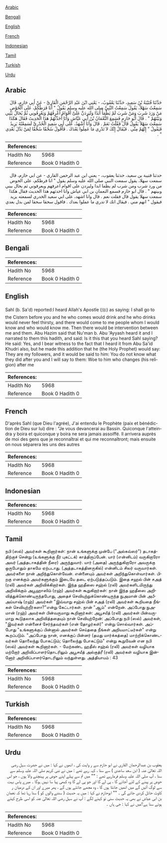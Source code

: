 [Arabic](#arabic)

[Bengali](#bengali)

[English](#english)

[French](#french)

[Indonesian](#indonesian)

[Tamil](#tamil)

[Turkish](#turkish)

[Urdu](#urdu)

## Arabic


<div dir="rtl" lang="ar" style={{fontSize:'larger',backgroundColor:'#f8f9fa',padding:20}}>
حَدَّثَنَا قُتَيْبَةُ بْنُ سَعِيدٍ، حَدَّثَنَا يَعْقُوبُ، - يَعْنِي ابْنَ عَبْدِ الرَّحْمَنِ الْقَارِيَّ - عَنْ أَبِي حَازِمٍ، قَالَ سَمِعْتُ سَهْلاً، يَقُولُ سَمِعْتُ النَّبِيَّ صلى الله عليه وسلم يَقُولُ ‏"‏ أَنَا فَرَطُكُمْ، عَلَى الْحَوْضِ مَنْ وَرَدَ شَرِبَ وَمَنْ شَرِبَ لَمْ يَظْمَأْ أَبَدًا وَلَيَرِدَنَّ عَلَىَّ أَقْوَامٌ أَعْرِفُهُمْ وَيَعْرِفُونِي ثُمَّ يُحَالُ بَيْنِي وَبَيْنَهُمْ ‏"‏ ‏.‏ قَالَ أَبُو حَازِمٍ فَسَمِعَ النُّعْمَانُ بْنُ أَبِي عَيَّاشٍ وَأَنَا أُحَدِّثُهُمْ هَذَا الْحَدِيثَ فَقَالَ هَكَذَا سَمِعْتَ سَهْلاً يَقُولُ قَالَ فَقُلْتُ نَعَمْ ‏.‏ قَالَ وَأَنَا أَشْهَدُ، عَلَى أَبِي سَعِيدٍ الْخُدْرِيِّ لَسَمِعْتُهُ يَزِيدُ فَيَقُولُ ‏"‏ إِنَّهُمْ مِنِّي ‏.‏ فَيُقَالُ إِنَّكَ لاَ تَدْرِي مَا عَمِلُوا بَعْدَكَ ‏.‏ فَأَقُولُ سُحْقًا سُحْقًا لِمَنْ بَدَّلَ بَعْدِي ‏"‏ ‏.‏
</div>
<div style={{backgroundColor:'#f8f9fa',padding:20, marginBottom: 10}}><table> <thead> <tr> <th>References:</th> <th></th> </tr> </thead> <tbody><tr><td>Hadith No</td><td>5968</td></tr><tr><td>Reference</td><td>Book 0 Hadith 0</td></tr></tbody></table></div>


<div dir="rtl" lang="ar" style={{fontSize:'larger',backgroundColor:'#f8f9fa',padding:20}}>
حدثنا قتيبة بن سعيد، حدثنا يعقوب، - يعني ابن عبد الرحمن القاري - عن ابي حازم، قال سمعت سهلا، يقول سمعت النبي صلى الله عليه وسلم يقول " انا فرطكم، على الحوض من ورد شرب ومن شرب لم يظما ابدا وليردن على اقوام اعرفهم ويعرفوني ثم يحال بيني وبينهم " . قال ابو حازم فسمع النعمان بن ابي عياش وانا احدثهم هذا الحديث فقال هكذا سمعت سهلا يقول قال فقلت نعم . قال وانا اشهد، على ابي سعيد الخدري لسمعته يزيد فيقول " انهم مني . فيقال انك لا تدري ما عملوا بعدك . فاقول سحقا سحقا لمن بدل بعدي
</div>
<div style={{backgroundColor:'#f8f9fa',padding:20, marginBottom: 10}}><table> <thead> <tr> <th>References:</th> <th></th> </tr> </thead> <tbody><tr><td>Hadith No</td><td>5968</td></tr><tr><td>Reference</td><td>Book 0 Hadith 0</td></tr></tbody></table></div>

## Bengali


<div dir="ltr" lang="bn" style={{fontSize:'larger',backgroundColor:'#f8f9fa',padding:20}}>

</div>
<div style={{backgroundColor:'#f8f9fa',padding:20, marginBottom: 10}}><table> <thead> <tr> <th>References:</th> <th></th> </tr> </thead> <tbody><tr><td>Hadith No</td><td>5968</td></tr><tr><td>Reference</td><td>Book 0 Hadith 0</td></tr></tbody></table></div>

## English


<div dir="ltr" lang="en" style={{fontSize:'larger',backgroundColor:'#f8f9fa',padding:20}}>
Sahl (b. Sa'd) reported:I heard Allah's Apostle (ﷺ) as saying: I shall go to the Cistern before you and he who comes would drink and he who drinks would never feel thirsty, and there would come to me people whom I would know and who would know me. Then there would be intervention between me and them. Abu Hazim said that Nu'man b. Abu 'Ayyash heard it and I narrated to them this hadith, and said: Is it this that you heard Sahl saying? He said: Yes, and I bear witness to the fact that I heard it from Abu Sa'id Khudri also, but he made this addition that he (the Holy Prophet) would say: They are my followers, and it would be said to him: You do not know what they did after you and I will say to them: Woe to him who changes (his religion) after me
</div>
<div style={{backgroundColor:'#f8f9fa',padding:20, marginBottom: 10}}><table> <thead> <tr> <th>References:</th> <th></th> </tr> </thead> <tbody><tr><td>Hadith No</td><td>5968</td></tr><tr><td>Reference</td><td>Book 0 Hadith 0</td></tr></tbody></table></div>

## French


<div dir="ltr" lang="fr" style={{fontSize:'larger',backgroundColor:'#f8f9fa',padding:20}}>
D'après Sahl (que Dieu l'agrée), J'ai entendu le Prophète (paix et bénédiction de Dieu sur lui) dire : "Je vous devancerai au Bassin. Quiconque l'atteindra y boira et quiconque y boira ne sera jamais assoiffé. Il arrivera auprès de moi des gens que je reconnaîtrai et qui me reconnaîtront; mais ensuite on nous séparera les uns des autres
</div>
<div style={{backgroundColor:'#f8f9fa',padding:20, marginBottom: 10}}><table> <thead> <tr> <th>References:</th> <th></th> </tr> </thead> <tbody><tr><td>Hadith No</td><td>5968</td></tr><tr><td>Reference</td><td>Book 0 Hadith 0</td></tr></tbody></table></div>

## Indonesian


<div dir="ltr" lang="id" style={{fontSize:'larger',backgroundColor:'#f8f9fa',padding:20}}>

</div>
<div style={{backgroundColor:'#f8f9fa',padding:20, marginBottom: 10}}><table> <thead> <tr> <th>References:</th> <th></th> </tr> </thead> <tbody><tr><td>Hadith No</td><td>5968</td></tr><tr><td>Reference</td><td>Book 0 Hadith 0</td></tr></tbody></table></div>

## Tamil


<div dir="ltr" lang="ta" style={{fontSize:'larger',backgroundColor:'#f8f9fa',padding:20}}>
நபி (ஸல்) அவர்கள் கூறினார்கள்: நான் உங்களுக்கு முன்பே ("அல்கவ்ஸர்") தடாகத்திற்குச் சென்று (உங்களுக்கு நீர் புகட்டக்) காத்திருப்பேன். யார் (என்னிடம்) வருகிறாரோ அவர் (அத்தடாகத்தின் நீரை) அருந்துவார். யார் (அதை) அருந்துகிறாரோ அவருக்கு ஒருபோதும் தாகமே ஏற்படாது. (அத்தடாகத்தினருகில்) என்னிடம் சிலர் வருவார்கள். அவர்களை நான் அறிந்துகொள்வேன். என்னையும் அவர்கள் அறிந்துகொள்வார்கள். பிறகு எனக்கும் அவர்களுக்கும் இடையே தடை ஏற்படுத்தப்படும். இதை சஹல் பின் சஅத் (ரலி) அவர்கள் அறிவிக்கிறார்கள். இந்த ஹதீஸை சஹ்ல் (ரலி) அவர்களிடமிருந்து அறிவிக்கும் அபூஹாஸிம் (ரஹ்) அவர்கள் கூறுகிறார்கள்: நான் இந்த ஹதீஸை அறிவித்துக்கொண்டிருந்தபோது, அதைச் செவியுற்றுக்கொண்டிருந்த நுஅமான் பின் அபீஅய்யாஷ் (ரஹ்) அவர்கள் "இவ்வாறு சஹ்ல் பின் சஅத் (ரலி) அவர்கள் கூறியதை நீங்கள் செவியுற்றீர்களா?"என்று கேட்டார்கள். நான் "ஆம்" என்றேன். அப்போது நுஅமான் (ரஹ்) அவர்கள் பின்வருமாறு கூறினார்கள்: அபூசயீத் (ரலி) அவர்கள் பின்வருமாறு கூடுதலாக அறிவித்ததையும் நான் செவியுற்றேன்: அப்போது நபி (ஸல்) அவர்கள், "இவர்கள் என்னைச் சேர்ந்தவர்கள் (என் தோழர்கள்)" என்று சொல்வார்கள். அப்போது "உங்களுக்குப் பின்னால் அவர்கள் செய்ததை நீங்கள் அறியமாட்டீர்கள்" என்று கூறப்படும். "அப்போது நான், எனக்குப் பின்னர் (தமது மார்க்கத்தை) மாற்றிக்கொண்டவர்கள் தொலைந்து போகட்டும்; தொலைந்து போகட்டும்" என்று கூறுவேன் என நபி (ஸல்) அவர்கள் கூறினார்கள். - மேற்கண்ட ஹதீஸ் சஹ்ல் (ரலி) அவர்கள் வழியாக மற்றோர் அறிவிப்பாளர்தொடரிலும் அபூசயீத் அல்குத்ரீ (ரலி) அவர்கள் வழியாக இன்னோர் அறிவிப்பாளர்தொடரிலும் வந்துள்ளது. அத்தியாயம் : 43
</div>
<div style={{backgroundColor:'#f8f9fa',padding:20, marginBottom: 10}}><table> <thead> <tr> <th>References:</th> <th></th> </tr> </thead> <tbody><tr><td>Hadith No</td><td>5968</td></tr><tr><td>Reference</td><td>Book 0 Hadith 0</td></tr></tbody></table></div>

## Turkish


<div dir="ltr" lang="tr" style={{fontSize:'larger',backgroundColor:'#f8f9fa',padding:20}}>

</div>
<div style={{backgroundColor:'#f8f9fa',padding:20, marginBottom: 10}}><table> <thead> <tr> <th>References:</th> <th></th> </tr> </thead> <tbody><tr><td>Hadith No</td><td>5968</td></tr><tr><td>Reference</td><td>Book 0 Hadith 0</td></tr></tbody></table></div>

## Urdu


<div dir="rtl" lang="ur" style={{fontSize:'larger',backgroundColor:'#f8f9fa',padding:20}}>
یعقوب بن عبدالرحمان القاری نے ابو حازم سے ر وایت کی ، انھوں نے کہا : میں نے حضرت سہل رضی اللہ تعالیٰ عنہ ( ابن سعد ساعدی ) سے سنا ، کہہ رہے تھے : میں نے نبی کریم صلی اللہ علیہ وسلم سے سنا ، آپ صلی اللہ علیہ وسلم فرمارہے تھے : "" میں تم سے پہلے اپنے حوض پر پہنچنے والا ہوں ، جو اس حوض پر پینے کے لئے آجائے گا ، پی لے گا اور جو پی لے گا وہ کبھی پیا سا نہیں ہوگا ۔ میرے پاس بہت سے لوگ آئیں گے میں انھیں جانتا ہوں گا ، وہ مجھے جانتے ہوں گے ، پھر میرے اور ان کے درمیان ر کاوٹ حائل کردی جائے گی ۔ "" ابوحازم نے کہا : میں یہ حدیث ( سننے والوں کو ) سنا رہا تھا کہ نعمان بن ابی عیاش نے بھی یہ حدیث سنی تو کہنے لگے : آپ نے سہل رضی اللہ تعالیٰ عنہ کو اسی طرح کہتے ہوئے سنا ہے؟میں نے کہا : جی ہاں ۔
</div>
<div style={{backgroundColor:'#f8f9fa',padding:20, marginBottom: 10}}><table> <thead> <tr> <th>References:</th> <th></th> </tr> </thead> <tbody><tr><td>Hadith No</td><td>5968</td></tr><tr><td>Reference</td><td>Book 0 Hadith 0</td></tr></tbody></table></div>